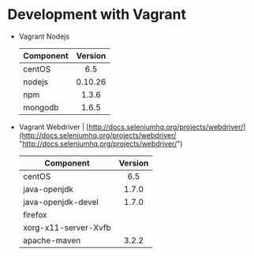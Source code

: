 Development with Vagrant
===========
- Vagrant Nodejs

    | Component     | Version       |
    | ------------- |:-------------:|
    | centOS        | 6.5           |
    | nodejs        | 0.10.26       |
    | npm           | 1.3.6         |
    | mongodb       | 1.6.5         |
    
- Vagrant Webdriver | [http://docs.seleniumhq.org/projects/webdriver/](http://docs.seleniumhq.org/projects/webdriver/ "http://docs.seleniumhq.org/projects/webdriver/")

    | Component             | Version       |
    | --------------------- |:-------------:|
    | centOS                | 6.5           |
    | java-openjdk          | 1.7.0         |
    | java-openjdk-devel    | 1.7.0         |
    | firefox               |               |
    | xorg-x11-server-Xvfb  |               |
    | apache-maven          | 3.2.2         |
